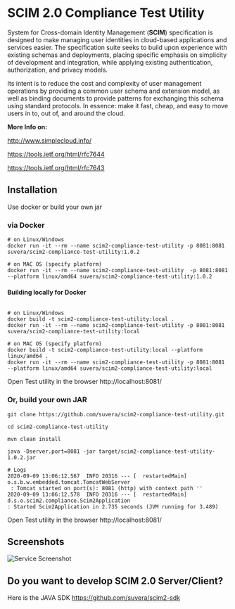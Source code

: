 # SCIM 2.0 Compliance Test Utility

System for Cross-domain Identity Management (**SCIM**) specification is designed to make managing 
user identities in cloud-based applications and services easier. The specification suite seeks to 
build upon experience with existing schemas and deployments, placing specific emphasis on 
simplicity of development and integration, while applying existing authentication, authorization, and 
privacy models. 

Its intent is to reduce the cost and complexity of user management operations by providing a common 
user schema and extension model, as well as binding documents to provide patterns for exchanging 
this schema using standard protocols. 
In essence: make it fast, cheap, and easy to move users in to, out of, and around the cloud.


**More Info on:**

http://www.simplecloud.info/

https://tools.ietf.org/html/rfc7644

https://tools.ietf.org/html/rfc7643


## Installation

Use docker or build your own jar


### via Docker

```
# on Linux/Windows
docker run -it --rm --name scim2-compliance-test-utility -p 8081:8081 suvera/scim2-compliance-test-utility:1.0.2

# on MAC OS (specify platform)
docker run -it --rm --name scim2-compliance-test-utility  -p 8081:8081 --platform linux/amd64 suvera/scim2-compliance-test-utility:1.0.2
```

#### Building locally for Docker

```

# on Linux/Windows
docker build -t scim2-compliance-test-utility:local .
docker run -it --rm --name scim2-compliance-test-utility -p 8081:8081 suvera/scim2-compliance-test-utility:local

# on MAC OS (specify platform)
docker build -t scim2-compliance-test-utility:local --platform linux/amd64 .
docker run -it --rm --name scim2-compliance-test-utility -p 8081:8081 --platform linux/amd64 suvera/scim2-compliance-test-utility:local

```

Open Test utility in the browser
http://localhost:8081/


### Or, build your own JAR
```
git clone https://github.com/suvera/scim2-compliance-test-utility.git

cd scim2-compliance-test-utility

mvn clean install

java -Dserver.port=8081 -jar target/scim2-compliance-test-utility-1.0.2.jar

# Logs
2020-09-09 13:06:12.567  INFO 20316 --- [  restartedMain] o.s.b.w.embedded.tomcat.TomcatWebServer 
 : Tomcat started on port(s): 8081 (http) with context path ''
2020-09-09 13:06:12.578  INFO 20316 --- [  restartedMain] d.s.o.scim2.compliance.Scim2Application  
: Started Scim2Application in 2.735 seconds (JVM running for 3.489)
```

Open Test utility in the browser
http://localhost:8081/


## Screenshots


![Service Screenshot](https://suvera.github.io/assets/images/scim_screenshot1.png)



## Do you want to develop SCIM 2.0 Server/Client?

Here is the JAVA SDK https://github.com/suvera/scim2-sdk

